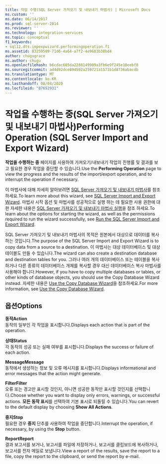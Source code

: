 ```yaml
---
title: 작업 수행(SQL Server 가져오기 및 내보내기 마법사) | Microsoft Docs
ms.custom: ''
ms.date: 06/14/2017
ms.prod: sql-server-2014
ms.reviewer: ''
ms.technology: integration-services
ms.topic: conceptual
f1_keywords:
- sql12.dts.impexpwizard.performingoperation.f1
ms.assetid: 83259509-71d6-4a64-a7f2-4e9603b30bd4
author: chugugrace
ms.author: chugu
ms.openlocfilehash: b6cdac605da2288149909a3fb6e9f245e10eebf8
ms.sourcegitcommit: ad4d92dce894592a259721a1571b1d8736abacdb
ms.translationtype: MT
ms.contentlocale: ko-KR
ms.lasthandoff: 08/04/2020
ms.locfileid: "87652931"
---
```

# <a name="performing-operation-sql-server-import-and-export-wizard"></a><span data-ttu-id="f5c7a-102">작업을 수행하는 중(SQL Server 가져오기 및 내보내기 마법사)</span><span class="sxs-lookup"><span data-stu-id="f5c7a-102">Performing Operation (SQL Server Import and Export Wizard)</span></span>
  <span data-ttu-id="f5c7a-103">**작업을 수행하는 중** 페이지를 사용하여 가져오기/내보내기 작업의 진행률 및 결과를 보고 필요한 경우 작업을 중단할 수 있습니다.</span><span class="sxs-lookup"><span data-stu-id="f5c7a-103">Use the **Performing Operation** page to view the progress and the results of the import/export operation, and to interrupt the operation if necessary.</span></span>  
  
 <span data-ttu-id="f5c7a-104">이 마법사에 대해 자세히 알아보려면 [SQL Server 가져오기 및 내보내기 마법사](import-and-export-data-with-the-sql-server-import-and-export-wizard.md)를 참조 하세요.</span><span class="sxs-lookup"><span data-stu-id="f5c7a-104">To learn more about this wizard, see [SQL Server Import and Export Wizard](import-and-export-data-with-the-sql-server-import-and-export-wizard.md).</span></span> <span data-ttu-id="f5c7a-105">마법사 시작 옵션 및 마법사를 성공적으로 실행 하는 데 필요한 사용 권한에 대 한 자세한 내용은 [SQL Server 가져오기 및 내보내기 마법사 실행](start-the-sql-server-import-and-export-wizard.md)을 참조 하세요.</span><span class="sxs-lookup"><span data-stu-id="f5c7a-105">To learn about the options for starting the wizard, as well as the permissions required to run the wizard successfully, see [Run the SQL Server Import and Export Wizard](start-the-sql-server-import-and-export-wizard.md).</span></span>  
  
 <span data-ttu-id="f5c7a-106">SQL Server 가져오기 및 내보내기 마법사의 목적은 원본에서 대상으로 데이터를 복사하는 것입니다.</span><span class="sxs-lookup"><span data-stu-id="f5c7a-106">The purpose of the SQL Server Import and Export Wizard is to copy data from a source to a destination.</span></span> <span data-ttu-id="f5c7a-107">이 마법사는 대상 데이터베이스 및 대상 테이블도 만들 수 있습니다.</span><span class="sxs-lookup"><span data-stu-id="f5c7a-107">The wizard can also create a destination database and destination tables for you.</span></span> <span data-ttu-id="f5c7a-108">그러나 여러 개의 데이터베이스 또는 테이블을 복사하거나 다른 종류의 데이터베이스 개체를 복사할 경우 대신 데이터베이스 복사 마법사를 사용해야 합니다.</span><span class="sxs-lookup"><span data-stu-id="f5c7a-108">However, if you have to copy multiple databases or tables, or other kinds of database objects, you should use the Copy Database Wizard instead.</span></span> <span data-ttu-id="f5c7a-109">자세한 내용은 [Use the Copy Database Wizard](../../relational-databases/databases/use-the-copy-database-wizard.md)을 참조하세요.</span><span class="sxs-lookup"><span data-stu-id="f5c7a-109">For more information, see [Use the Copy Database Wizard](../../relational-databases/databases/use-the-copy-database-wizard.md).</span></span>  
  
## <a name="options"></a><span data-ttu-id="f5c7a-110">옵션</span><span class="sxs-lookup"><span data-stu-id="f5c7a-110">Options</span></span>  
 <span data-ttu-id="f5c7a-111">**동작**</span><span class="sxs-lookup"><span data-stu-id="f5c7a-111">**Action**</span></span>  
 <span data-ttu-id="f5c7a-112">동작의 일부인 각 작업을 표시합니다.</span><span class="sxs-lookup"><span data-stu-id="f5c7a-112">Displays each action that is part of the operation.</span></span>  
  
 <span data-ttu-id="f5c7a-113">**상태**</span><span class="sxs-lookup"><span data-stu-id="f5c7a-113">**Status**</span></span>  
 <span data-ttu-id="f5c7a-114">각 동작의 성공 또는 실패 여부를 표시합니다.</span><span class="sxs-lookup"><span data-stu-id="f5c7a-114">Displays the success or failure of each action.</span></span>  
  
 <span data-ttu-id="f5c7a-115">**Message**</span><span class="sxs-lookup"><span data-stu-id="f5c7a-115">**Message**</span></span>  
 <span data-ttu-id="f5c7a-116">동작에서 생성하는 정보 및 오류 메시지를 표시합니다.</span><span class="sxs-lookup"><span data-stu-id="f5c7a-116">Displays informational and error messages that the action might generate.</span></span>  
  
 <span data-ttu-id="f5c7a-117">**Filter**</span><span class="sxs-lookup"><span data-stu-id="f5c7a-117">**Filter**</span></span>  
 <span data-ttu-id="f5c7a-118">오류 또는 경고만 표시할 것인지, 아니면 성공한 동작만 표시할 것인지를 선택합니다.</span><span class="sxs-lookup"><span data-stu-id="f5c7a-118">Choose whether you want to display only errors, warnings, or successful actions.</span></span> <span data-ttu-id="f5c7a-119">**모든 동작 표시**를 선택하여 기본 표시로 되돌릴 수 있습니다.</span><span class="sxs-lookup"><span data-stu-id="f5c7a-119">You can revert to the default display by choosing **Show All Actions**.</span></span>  
  
 <span data-ttu-id="f5c7a-120">**중지**</span><span class="sxs-lookup"><span data-stu-id="f5c7a-120">**Stop**</span></span>  
 <span data-ttu-id="f5c7a-121">필요한 경우 **중지** 단추를 사용하여 작업을 중단합니다.</span><span class="sxs-lookup"><span data-stu-id="f5c7a-121">Interrupt the operation, if necessary, by using the **Stop** button.</span></span>  
  
 <span data-ttu-id="f5c7a-122">**Report**</span><span class="sxs-lookup"><span data-stu-id="f5c7a-122">**Report**</span></span>  
 <span data-ttu-id="f5c7a-123">결과 보고서를 보거나, 보고서를 파일에 저장하거나, 보고서를 클립보드에 복사하거나, 보고서를 전자 메일로 보냅니다.</span><span class="sxs-lookup"><span data-stu-id="f5c7a-123">View a report of the results, save the report to a file, copy the report to the clipboard, or send the report by e-mail.</span></span>  
  
  
